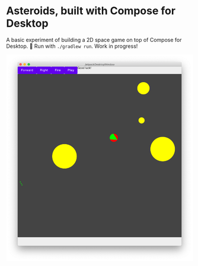 # Asteroids, built with Compose for Desktop

A basic experiment of building a 2D space game on top of Compose for Desktop. 🚀 Run with `./gradlew run`. Work in progress!

![Screenshot of the game](dev-graphics.png)